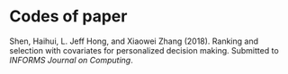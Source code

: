 # Codes of paper
Shen, Haihui, L. Jeff Hong, and Xiaowei Zhang (2018).
Ranking and selection with covariates for personalized decision making.
Submitted to *INFORMS Journal on Computing*.
